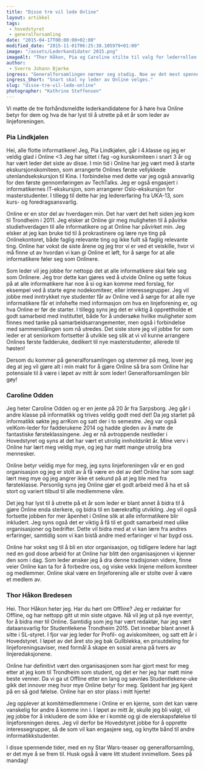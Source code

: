 ```yaml
---
title: "Disse tre vil lede Online"
layout: artikkel 
tags: 
 - hovedstyret
 - generalforsamling
date: "2015-04-17T00:00:00+02:00"
modified_date: "2015-11-01T06:25:38.105979+01:00"
image: "/assets/Lederkandidater 2015.png"
imageAlt: "Thor Håkon, Pia og Caroline stilte til valg for lederrollen av Online til generalforsamlingen 2015."
author:
 - Sverre Johann Bjørke
ingress: "Generalforsamlingen nærmer seg stadig. Noe av det mest spennende som skal skje på generalforsamlingen er valget av ny leder. Denne personen skal ikke bare styre skuta trygt, men og stake ut nye og spennende kurser."
ingress_Short: "Snart skal ny leder av Online velges."
slug: "disse-tre-vil-lede-online"
photographer: "Kathrine Steffensen"
---
```

Vi møtte de tre forhåndsmeldte lederkandidatene for å høre hva Online betyr for dem og hva de har lyst til å utrette på et år som leder av linjeforeningen.


### Pia Lindkjølen

Hei, alle flotte informatikere! Jeg, Pia Lindkjølen, går i 4.klasse og jeg er veldig glad i Online <3 Jeg har sittet i fag -og kurskomiteen i snart 3 år og har vært leder det siste av disse. I min tid i Online har jeg vært med å starte ekskursjonskomiteen, som arrangerte Onlines første vellykkede utenlandsekskursjon til Kina. I forbindelse med dette var jeg også ansvarlig for den første gennomføringen av TechTalks. Jeg er også engasjert i informatikernes IT-ekskursjon, som arrangerer Oslo-ekskursjon for masterstudenter. I tillegg til dette har jeg ledererfaring fra UKA-13, som kurs- og foredragsansvarlig. 

Online er en stor del av hverdagen min. Det har vært det helt siden jeg kom til Trondheim i 2011. Jeg elsker at Online gir meg muligheten til å påvirke studiehverdagen til alle informatikere og at Online har påvirket min. Jeg elsker at jeg kan bruke tid til å prokrastinere og lære nye ting på Onlinekontoret, både faglig relevante ting og ikke fullt så faglig relevante ting. Online har vokst de siste årene og jeg tror vi er ved et veiskille, hvor vi må finne ut av hvordan vi kan gi Online et løft, for å sørge for at alle informatikere føler seg som Onlinere. 

Som leder vil jeg jobbe for nettopp det at alle informatikere skal føle seg som Onlinere. Jeg tror dette kan gjøres ved å utvide Online og sette fokus på at alle informatikere har noe å si og kan komme med forslag, for eksempel ved å starte egne nodekomiteer, eller interessegrupper. Jeg vil jobbe med inntrykket nye studenter får av Online ved å sørge for at alle nye informatikere får et infohefte med informasjon om hva en linjeforening er, og hva Online er før de starter. I tillegg syns jeg det er viktig å opprettholde et godt samarbeid med instituttet, både for å undersøke hvilke muligheter som finnes med tanke på samarbeidsarrangementer, men også i forbindelse med sammenslåingen som nå utredes. Det siste store jeg vil jobbe for som leder er at seniorkom fortsetter å utvikle seg slik at vi vil kunne arrangere Onlines første fadderuke, dedikert til nye masterstudenter, allerede til høsten!

Dersom du kommer på generalforsamlingen og stemmer på meg, lover jeg deg at jeg vil gjøre alt i min makt for å gjøre Online så bra som Online har potensiale til å være i løpet av mitt år som leder! Generalforsamlingen blir gøy!


### Caroline Odden

Jeg heter Caroline Odden og er en jente på 20 år fra Sarpsborg. Jeg går i andre klasse på informatikk og trives veldig godt med det! Da jeg startet på informatikk søkte jeg arrKom og satt der i to semestre. Jeg var også velKom-leder for fadderukene 2014 og hadde gleden av å møte de fantastiske førsteklassingene. Jeg er nå avtroppende nestleder i Hovedstyret og syns at det har vært et utrolig innholdsrikt år. Mine verv i Online har lært meg veldig mye, og jeg har møtt mange utrolig bra mennesker. 

Online betyr veldig mye for meg, jeg syns linjeforeningen vår er en god organisasjon og jeg er stolt av å få være en del av det! Online har som sagt lært meg mye og jeg angrer ikke et sekund på at jeg ble med fra førsteklasse. Personlig syns jeg Online gjør et godt arbeid med å ha et så stort og variert tilbud til alle medlemmene våre.

Det jeg har lyst til å utrette på et år som leder er blant annet å bidra til å gjøre Online enda sterkere, og bidra til en bærekraftig utvikling. Jeg vil også fortsette jobben for mer åpenhet i Online slik at alle informatikere blir inkludert. Jeg syns også det er viktig å få til et godt samarbeid med ulike organisasjoner og bedrifter. Dette vil bidra med at vi kan lære fra andres erfaringer, samtidig som vi kan bistå andre med erfaringer vi har bygd oss.

Online har vokst seg til å bli en stor organisasjon, og tidligere ledere har lagt ned en god dose arbeid for at Online har blitt den organisasjonen vi kjenner den som i dag. Som leder ønsker jeg å dra denne tradisjonen videre, finne veier Online kan ta for å forbedre oss, og viske vekk linjene mellom komiteer og medlemmer. Online skal være en linjeforening alle er stolte over å være et medlem av.

### Thor Håkon Bredesen
Hei. Thor Håkon heter jeg. Har du hørt om Offline? Jeg er redaktør for Offline, og har nettopp gitt ut min siste utgave. Nå vil jeg ut på nye eventyr, for å bidra mer til Online. Samtidig som jeg har vært redaktør, har jeg vært dataansvarlig for Studentlekene Trondheim 2015. Det innebar blant annet å sitte i SL-styret. I fjor var jeg leder for Profil- og aviskomiteen, og satt ett år i Hovedstyret. I løpet av det året sto jeg bak Gullblekka, en prisutdeling for linjeforeningsaviser, med formål å skape en sosial arena på tvers av linjeredaksjonene.

Online har definitivt vært den organisasjonen som har gjort mest for meg etter at jeg kom til Trondheim som student, og det er her jeg har møtt mine beste venner. Da vi ga ut Offline etter en lang og søvnløs Studentlekene-uke gikk det innover meg hvor mye Online betyr for meg. Sjeldent har jeg kjent på en så god følelse. Online har en stor plass i mitt hjerte!

Jeg opplever at komitémedlemmene i Online er en kjerne, som det kan være vanskelig for andre å komme inn i. I løpet av mitt år, skulle jeg bli valgt, vil jeg jobbe for å inkludere de som ikke er i komité og gi de eierskapsfølelse til linjeforeningen deres. Jeg vil derfor be Hovedstyret jobbe for å opprette interessegrupper, så de som vil kan engasjere seg, og knytte bånd til andre informatikkstudenter.

I disse spennende tider, med en ny Star Wars-teaser og generalforsamling, er det mye å se frem til. Husk også å være litt student innimellom. Sees på mandag!